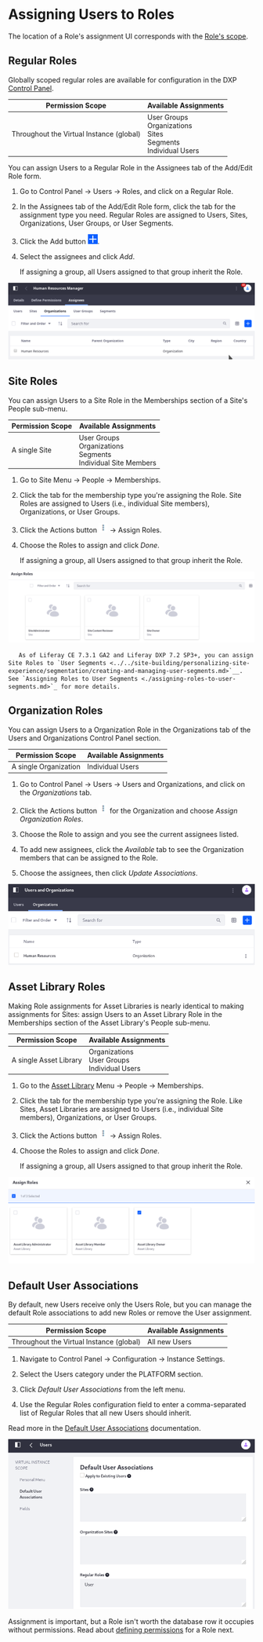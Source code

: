 # Assigning Users to Roles

The location of a Role's assignment UI corresponds with the [Role's scope](./understanding-roles-and-permissions.md#roles-and-scope).

## Regular Roles

Globally scoped regular roles are available for configuration in the DXP [Control Panel](../../getting-started/navigating-dxp.md#control-panel).

| Permission Scope                         | Available Assignments                                                             |
| ---------------------------------------- | --------------------------------------------------------------------------------- |
| Throughout the Virtual Instance (global) | User Groups <br />Organizations <br />Sites <br />Segments <br />Individual Users |

You can assign Users to a Regular Role in the Assignees tab of the Add/Edit Role form.

1. Go to Control Panel &rarr; Users &rarr; Roles, and click on a Regular Role.

1. In the Assignees tab of the Add/Edit Role form, click the tab for the assignment type you need. Regular Roles are assigned to Users, Sites, Organizations, User Groups, or User Segments.

1. Click the Add button ![Add](../../images/icon-add.png).

1. Select the assignees and click _Add_.

    If assigning a group, all Users assigned to that group inherit the Role.

![You can assign a Regular Role to an entire Organization of Users.](./assigning-users-to-roles/images/05.png)

## Site Roles

You can assign Users to a Site Role in the Memberships section of a Site's People sub-menu.

| Permission Scope | Available Assignments                                                        |
| ---------------- | ---------------------------------------------------------------------------- |
| A single Site    | User Groups <br />Organizations <br />Segments <br />Individual Site Members |

1. Go to Site Menu &rarr; People &rarr; Memberships.

1. Click the tab for the membership type you're assigning the Role. Site Roles are assigned to Users (i.e., individual Site members), Organizations, or User Groups.

1. Click the Actions button ![Add](../../images/icon-actions.png) &rarr; Assign Roles.

1. Choose the Roles to assign and click _Done_.

    If assigning a group, all Users assigned to that group inherit the Role.

![Assign a Site Role within the Site Menu's People → Memberships section.](./assigning-users-to-roles/images/01.png)

```note::
   As of Liferay CE 7.3.1 GA2 and Liferay DXP 7.2 SP3+, you can assign Site Roles to `User Segments <../../site-building/personalizing-site-experience/segmentation/creating-and-managing-user-segments.md>`__. See `Assigning Roles to User Segments <./assigning-roles-to-user-segments.md>`_ for more details.
```

## Organization Roles

You can assign Users to a Organization Role in the Organizations tab of the Users and Organizations Control Panel section.

| Permission Scope      | Available Assignments |
| --------------------- | --------------------- |
| A single Organization | Individual Users      |

1. Go to Control Panel &rarr; Users &rarr; Users and Organizations, and click on the _Organizations_ tab.

1. Click the Actions button ![Add](../../images/icon-actions.png) for the Organization and choose _Assign Organization Roles_.

1. Choose the Role to assign and you see the current assignees listed.

1. To add new assignees, click the _Available_ tab to see the Organization members that can be assigned to the Role.

1. Choose the assignees, then click _Update Associations_.

![Assign an Organization Role within the Organizations section of the Control Panel.](./assigning-users-to-roles/images/02.png)

## Asset Library Roles

Making Role assignments for Asset Libraries is nearly identical to making assignments for Sites: assign Users to an Asset Library Role in the Memberships section of the Asset Library's People sub-menu.

| Permission Scope       | Available Assignments                                   |
| ---------------------- | ------------------------------------------------------- |
| A single Asset Library | Organizations <br />User Groups <br /> Individual Users |

1. Go to the [Asset Library](../../site-building/understanding-asset-libraries.md) Menu &rarr; People &rarr; Memberships.

1. Click the tab for the membership type you're assigning the Role. Like Sites, Asset Libraries are assigned to Users (i.e., individual Site members), Organizations, or User Groups.

1. Click the Actions button ![Add](../../images/icon-actions.png) &rarr; Assign Roles.

1. Choose the Roles to assign and click _Done_.

    If assigning a group, all Users assigned to that group inherit the Role.

![Assign a Asset Library Role within the Asset Library Menu's People → Memberships section.](./assigning-users-to-roles/images/03.png)

<!--
## Account Roles

You can assign Users to an Account Role in the Accounts Control Panel section.

| Permission Scope | Available Assignments |
| ---------------- | --------- |
| A single Account | Individual Account Members

1. Go to Control Panel &rarr; Accounts &rarr; Accounts, and click on the Account of interest.

1. Click the Roles tab for the Account.

1. Choose the Role to assign and you see the current assignees listed.

1. To add new assignees, click the _Available_ tab to see the Account members that can be assigned to the Role.

1. Choose the assignees, then click _Update Associations_.

![Assign an Account Role within the Accounts section of the Control Panel.](./assigning-users-to-roles/images/04.png)
-->

## Default User Associations

By default, new Users receive only the Users Role, but you can manage the default Role associations to add new Roles or remove the User assignment.

| Permission Scope                         | Available Assignments |
| ---------------------------------------- | --------------------- |
| Throughout the Virtual Instance (global) | All new Users         |

1. Navigate to Control Panel &rarr; Configuration &rarr; Instance Settings.

1. Select the Users category under the PLATFORM section.

1. Click _Default User Associations_ from the left menu.

1. Use the Regular Roles configuration field to enter a comma-separated list of Regular Roles that all new Users should inherit.

Read more in the [Default User Associations](../../system-administration/virtual-instances/users.md#default-user-associations) documentation.

![Use Instance Settings to set the default Regular Roles for all new Users.](./assigning-users-to-roles/images/06.png)

Assignment is important, but a Role isn't worth the database row it occupies without permissions. Read about [defining permissions](./defining-role-permissions.md) for a Role next.
